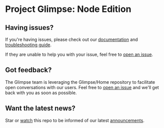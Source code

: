Project Glimpse: Node Edition
=============================

Having issues?
--------------

If you're having issues, please check out our [documentation](http://node.getglimpse.com/docs/) and [troubleshooting guide](http://node.getglimpse.com/docs/support/troubleshooting/).

If they are unable to help you with your issue, feel free to [open an issue](https://github.com/glimpse/Home/issues/new).

Got feedback?
-------------

The Glimpse team is leveraging the Glimpse/Home repository to facilitate open conversations with our users. Feel free to [open an issue](https://github.com/glimpse/Home/issues/new) and we'll get back with you as soon as possible.

Want the latest news?
---------------------

Star or [watch](https://github.com/Glimpse/Home/subscription) this repo to be informed of our latest [announcements](https://github.com/glimpse/Home/issues?utf8=%E2%9C%93&q=is%3Aissue%20label%3AAnnouncement%20).
